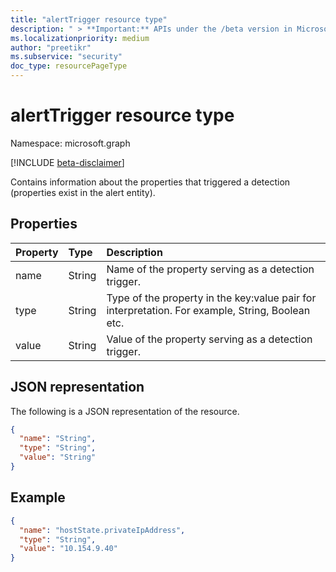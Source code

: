 ```yaml
---
title: "alertTrigger resource type"
description: " > **Important:** APIs under the /beta version in Microsoft Graph are in preview and are subject to change. Use of these APIs in production applications is not supported."
ms.localizationpriority: medium
author: "preetikr"
ms.subservice: "security"
doc_type: resourcePageType
---
```


# alertTrigger resource type

Namespace: microsoft.graph

 [!INCLUDE [beta-disclaimer](../../includes/beta-disclaimer.md)]

Contains information about the properties that triggered a detection (properties exist in the alert entity).

## Properties

| Property   | Type|Description|
|:---------------|:--------|:----------|
|name|String|Name of the property serving as a detection trigger.|
|type|String|Type of the property in the key:value pair for interpretation. For example, String, Boolean etc.|
|value|String|Value of the property serving as a detection trigger.|

## JSON representation

The following is a JSON representation of the resource.

<!-- {
  "blockType": "resource",
  "optionalProperties": [

  ],
  "@odata.type": "microsoft.graph.alertTrigger"
}-->

```json
{
  "name": "String",
  "type": "String",
  "value": "String"
}
```

## Example

```json
{
  "name": "hostState.privateIpAddress",
  "type": "String",
  "value": "10.154.9.40"
}
```

<!-- uuid: 8fcb5dbc-d5aa-4681-8e31-b001d5168d79
2015-10-25 14:57:30 UTC -->
<!--
{
  "type": "#page.annotation",
  "description": "alertTrigger resource",
  "keywords": "",
  "section": "documentation",
  "tocPath": "",
  "suppressions": []
}
-->


